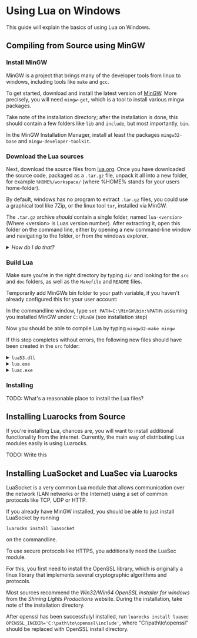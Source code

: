 
Using Lua on Windows
================================================================================

This guide will explain the basics of using Lua on Windows.

Compiling from Source using MinGW
----------------------------------------

### Install MinGW

MinGW is a project that brings many of the developer tools from linux to
windows, including tools like `make` and `gcc`.

To get started, download and install the latest version of
[MinGW](https://osdn.net/projects/mingw/releases/).
More precisely, you will need `mingw-get`,
which is a tool to install various mingw packages.

Take note of the installation directory;
after the installation is done, this should contain a few folders
like `lib` and `include`, but most importantly, `bin`.

In the MinGW Installation Manager, install at least the packages `mingw32-base`
and `mingw-developer-toolkit`.
<!-- TODO: confirm whether the dev toolkit this is actually necessary) -->

### Download the Lua sources

Next, download the source files from [lua.org](http://lua.org/download.html).
Once you have downloaded the source code, packaged as a `.tar.gz` file,
unpack it all into a new folder, for example `%HOME%/workspace/` (where
%HOME% stands for your users home-folder).

By default, windows has no program to extract `.tar.gz` files,
you could use a graphical tool like 7Zip,
or the linux tool `tar`, installed via MinGW.

The `.tar.gz` archive *should* contain a single folder,
named `lua-<version>` (Where \<version\> is Luas version number).
After extracting it, open this folder on the command line,
either by opening a new command-line window and navigating to the folder,
or from the windows explorer.

<details>
<summary><i>How do I do that?</i></summary>

To open a directory in a commandline window:

- Holding shift, right-click the folder you want to open
- Click on *Open command window here* or *Open PowerShell window here*
- A commandline window should now appear running either `cmd` or powershell (`ps`)
- If you clicked on the *PowerShell* option, type `cmd` and press enter

</details>

### Build Lua

Make sure you're in the right directory by typing `dir` and looking for the
`src` and `doc` folders, as well as the `Makefile` and `README` files.

Temporarily add MinGWs bin folder to your path variable,
if you haven't already configured this for your user account:

In the commandline window, type `set PATH=C:\MinGW\bin:%PATH%`
assuming you installed MinGW under `C:\MinGW` (see installation step)

Now you should be able to compile Lua by typing `mingw32-make mingw`

If this step completes without errors, the following new files should have been
created in the `src` folder:

<details>
<summary><code>lua53.dll</code></summary>
This is really the main "Lua" library, which contains all that's needed for
another program to run Lua code.
</details>

<details>
<summary><code>lua.exe</code></summary>
This program uses the `lua53.dll` to load and run Lua code.
It is usually the main way for users to run Lua scripts.
</details>

<details>
<summary><code>luac.exe</code></summary>
This program compiles Lua source code to Lua byte code.
This is different from compiling, for example, a C program to machine code,
in that you still need the Lua interpreter to run the program,
but it should load considerably faster, as it is already converted to a binary
format that the Lua VM can directly interpret.
</details>

### Installing

TODO: What's a reasonable place to install the Lua files?

Installing Luarocks from Source
----------------------------------------

If you're installing Lua, chances are, you will want to install additional
functionality from the internet. Currently, the main way of distributing Lua
modules easily is using Luarocks.

TODO: Write this

Installing LuaSocket and LuaSec via Luarocks
----------------------------------------

LuaSocket is a very common Lua module that allows communication over the
network (LAN networks or the Internet) using a set of common protocols like TCP,
UDP or HTTP.

If you already have MinGW installed,
you should be able to just install LuaSocket by running

`luarocks install luasocket`

on the commandline.

To use secure protocols like HTTPS, you additionally need the LuaSec module.

For this, you first need to install the OpenSSL library,
which is originally a linux library that implements several cryptographic
algorithms and protocols.

Most sources recommend the *Win32/Win64 OpenSSL installer for windows* from the
*Shining Lights Productions* website.
During the installation, take note of the installation directory.

After openssl has been successfulyl installed,
run `luarocks install luasec OPENSSL_INCDIR='C:\path\to\openssl\include'`,
where "C:\path\to\openssl" should be replaced with OpenSSL install directory.
